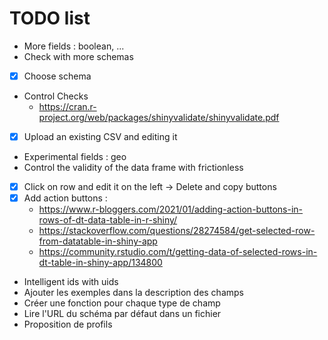 # TODO list
- More fields : boolean, ...
- Check with more schemas
- [x] Choose schema
- Control Checks
	- https://cran.r-project.org/web/packages/shinyvalidate/shinyvalidate.pdf
- [x] Upload an existing CSV and editing it
- Experimental fields : geo
- Control the validity of the data frame with frictionless
- [x] Click on row and edit it on the left -> Delete and copy buttons
- [x] Add action buttons : 
	- https://www.r-bloggers.com/2021/01/adding-action-buttons-in-rows-of-dt-data-table-in-r-shiny/
	- https://stackoverflow.com/questions/28274584/get-selected-row-from-datatable-in-shiny-app
	- https://community.rstudio.com/t/getting-data-of-selected-rows-in-dt-table-in-shiny-app/134800
- Intelligent ids with uids
- Ajouter les exemples dans la description des champs
- Créer une fonction pour chaque type de champ
- Lire l'URL du schéma par défaut dans un fichier
- Proposition de profils